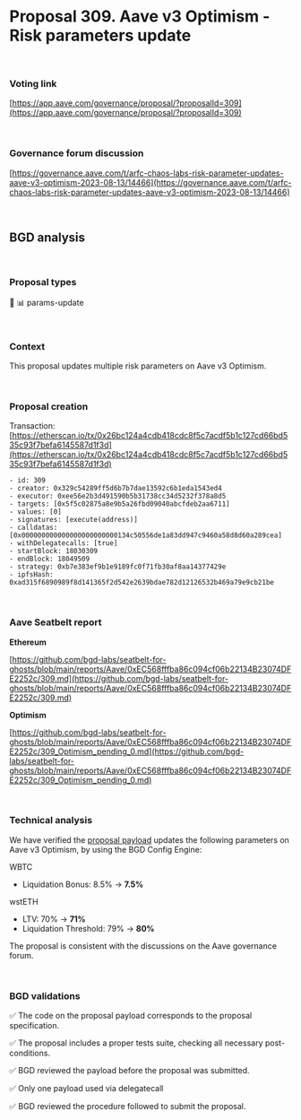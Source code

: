 # Proposal 309. Aave v3 Optimism - Risk parameters update

<br>

### Voting link

[https://app.aave.com/governance/proposal/?proposalId=309](https://app.aave.com/governance/proposal/?proposalId=309)

<br>

### Governance forum discussion

[https://governance.aave.com/t/arfc-chaos-labs-risk-parameter-updates-aave-v3-optimism-2023-08-13/14466](https://governance.aave.com/t/arfc-chaos-labs-risk-parameter-updates-aave-v3-optimism-2023-08-13/14466)

<br>

## BGD analysis

<br>

### Proposal types

:wrench: :bar_chart: params-update

<br>

### Context

This proposal updates multiple risk parameters on Aave v3 Optimism.

<br>

### Proposal creation

Transaction: [https://etherscan.io/tx/0x26bc124a4cdb418cdc8f5c7acdf5b1c127cd66bd535c93f7befa6145587d1f3d](https://etherscan.io/tx/0x26bc124a4cdb418cdc8f5c7acdf5b1c127cd66bd535c93f7befa6145587d1f3d)

```
- id: 309
- creator: 0x329c54289ff5d6b7b7dae13592c6b1eda1543ed4
- executor: 0xee56e2b3d491590b5b31738cc34d5232f378a8d5
- targets: [0x5f5c02875a8e9b5a26fbd09040abcfdeb2aa6711]
- values: [0]
- signatures: [execute(address)]
- calldatas: [0x000000000000000000000000134c50556de1a83dd947c9460a58d8d60a289cea]
- withDelegatecalls: [true]
- startBlock: 18030309
- endBlock: 18049509
- strategy: 0xb7e383ef9b1e9189fc0f71fb30af8aa14377429e
- ipfsHash: 0xad315f6890989f8d141365f2d542e2639bdae782d12126532b469a79e9cb21be
```

<br>

### Aave Seatbelt report

**Ethereum**

[https://github.com/bgd-labs/seatbelt-for-ghosts/blob/main/reports/Aave/0xEC568fffba86c094cf06b22134B23074DFE2252c/309.md](https://github.com/bgd-labs/seatbelt-for-ghosts/blob/main/reports/Aave/0xEC568fffba86c094cf06b22134B23074DFE2252c/309.md)

**Optimism**

[https://github.com/bgd-labs/seatbelt-for-ghosts/blob/main/reports/Aave/0xEC568fffba86c094cf06b22134B23074DFE2252c/309_Optimism_pending_0.md](https://github.com/bgd-labs/seatbelt-for-ghosts/blob/main/reports/Aave/0xEC568fffba86c094cf06b22134B23074DFE2252c/309_Optimism_pending_0.md)


<br>

### Technical analysis

We have verified the [proposal payload](https://optimistic.etherscan.io/address/0x134c50556de1a83dd947c9460a58d8d60a289cea#code#F1#L13) updates the following parameters on Aave v3 Optimism, by using the BGD Config Engine:

WBTC

- Liquidation Bonus: 8.5% -> **7.5%**

wstETH

- LTV: 70% -> **71%**
- Liquidation Threshold: 79% -> **80%**

The proposal is consistent with the discussions on the Aave governance forum.

<br>

### BGD validations

:white_check_mark: The code on the proposal payload corresponds to the proposal specification.

:white_check_mark: The proposal includes a proper tests suite, checking all necessary post-conditions.

:white_check_mark: BGD reviewed the payload before the proposal was submitted.

:white_check_mark: Only one payload used via delegatecall

:white_check_mark: BGD reviewed the procedure followed to submit the proposal.
